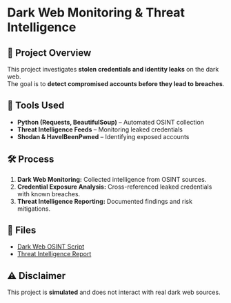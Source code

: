 # Dark Web Monitoring & Threat Intelligence  

## 📄 Project Overview  
This project investigates **stolen credentials and identity leaks** on the dark web.  
The goal is to **detect compromised accounts before they lead to breaches**.  

## 🔧 Tools Used  
- **Python (Requests, BeautifulSoup)** – Automated OSINT collection  
- **Threat Intelligence Feeds** – Monitoring leaked credentials  
- **Shodan & HaveIBeenPwned** – Identifying exposed accounts  

## 🛠️ Process  
1. **Dark Web Monitoring:** Collected intelligence from OSINT sources.  
2. **Credential Exposure Analysis:** Cross-referenced leaked credentials with known breaches.  
3. **Threat Intelligence Reporting:** Documented findings and risk mitigations.  

## 📂 Files  
- [Dark Web OSINT Script](dark_web_analysis.py)  
- [Threat Intelligence Report](dark_web_intelligence_report.pdf)  

## ⚠️ Disclaimer  
This project is **simulated** and does not interact with real dark web sources.  
